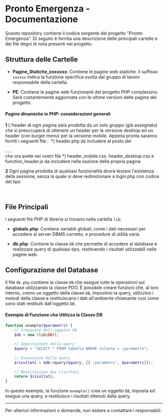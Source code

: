 # Pronto Emergenza - Documentazione

Questo repository contiene il codice sorgente del progetto "Pronto Emergenza". Di seguito è fornita una descrizione delle principali cartelle e dei file degni di nota presenti nel progetto.

## Struttura delle Cartelle

- **Pagine_Statiche_xxxxxxx**: Contiene le pagine web statiche. Il suffisso `xxxxxx` indica la funzione specifica svolta dal gruppo di lavoro responsabile della cartella.
  
- **PE**: Contiene le pagine web funzionanti del progetto PHP complessivo. Sarà costantemente aggiornata con le ultime versioni delle pagine del progetto.

#### Pagine dinamiche in PHP: considerazioni generali
**1** L'header di ogni pagina sarà prodotta da un solo gruppo (già assegnato) che si preoccuperà di ottenere un header per la versione desktop ed un header (con burger menu) per la versione mobile. Appena pronta saranno forniti i seguenti file : 
  *) header.php da includere al posto del <div class=header>.....</div> che ora avete nei vostri file
  *) header_mobile.css. header_desktop.css e function_header.js da includere nella sezione <head> della propria pagina


**2** Ogni pagina prodotta di qualsiasi funzionalità dovrà testare l'esistenza della sessione, senza la quale si deve redirezionare a login.php con codice del tipo
<?php
   session_start();
   if (!isset($_SESSION['ruolo']))
       header("Location:login.php");
   else   {
   ?>
   <!-- codice html +php della pagina web da produrre -->
   <?php
   }
   ?>



## File Principali

I seguenti file PHP di libreria si trovano nella cartella `lib`:

- **globals.php**: Contiene variabili globali, come i dati necessari per accedere al server DBMS corretto, e procedure di utilità varia.
  
- **db.php**: Contiene la classe `DB` che permette di accedere al database e realizzare query di qualsiasi tipo, restituendo i risultati utilizzabili nelle pagine web.

## Configurazione del Database

Il file `db.php` contiene la classe `DB` che esegue tutte le operazioni sul database utilizzando la classe PDO. È possibile creare funzioni che, al loro interno, creino un oggetto della classe `DB`, impostino la query, utilizzino i metodi della classe e restituiscano i dati all'ambiente chiamante così come sono stati restituiti dall'oggetto `DB`.

#### Esempio di Funzione che Utilizza la Classe DB

```php
function example($parametri) {
    // Creazione dell'oggetto DB
    $db = new \lib\DB();
    
    // Impostazione della query
    $query = "SELECT * FROM tabella WHERE colonna = :parametro";
    
    // Esecuzione della query
    $risultati = $db->query($query, [[':parametro', $parametri]]);
    
    // Restituzione dei risultati
    return $risultati;
}
```

In questo esempio, la funzione `example()` crea un oggetto `DB`, imposta ed esegue una query, e restituisce i risultati ottenuti dalla query.

---

Per ulteriori informazioni o domande, non esitare a contattare i responsabili.
